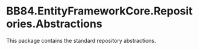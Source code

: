 # BB84.EntityFrameworkCore.Repositories.Abstractions

This package contains the standard repository abstractions.
